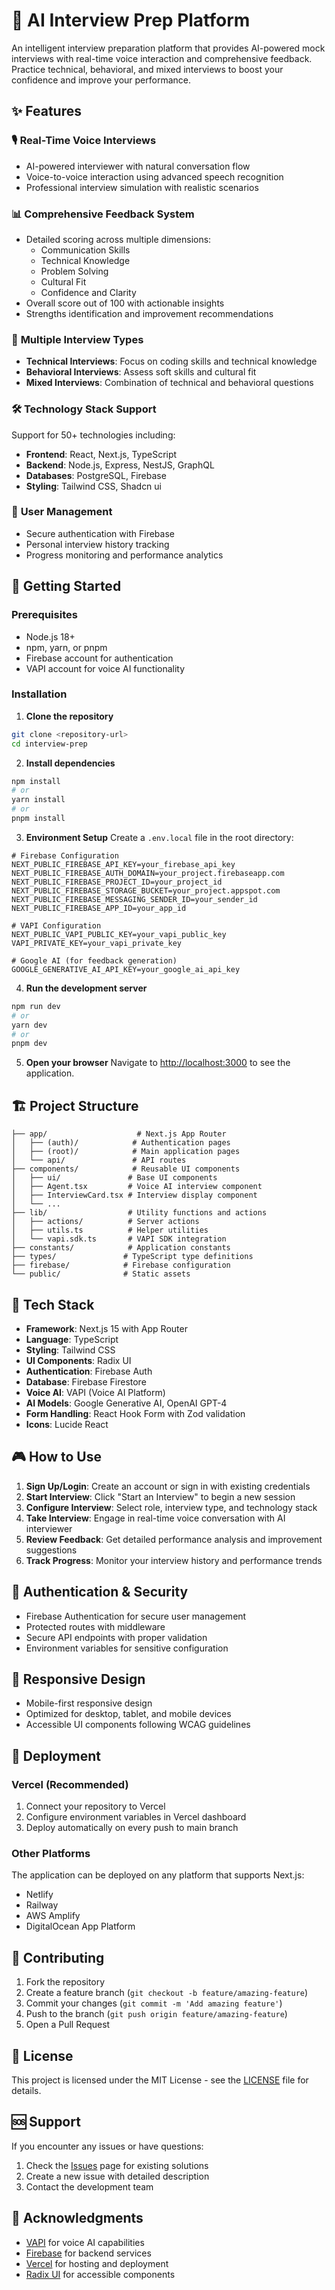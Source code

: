 # 🎯 AI Interview Prep Platform

An intelligent interview preparation platform that provides AI-powered mock interviews with real-time voice interaction and comprehensive feedback. Practice technical, behavioral, and mixed interviews to boost your confidence and improve your performance.

## ✨ Features

### 🎙️ **Real-Time Voice Interviews**

- AI-powered interviewer with natural conversation flow
- Voice-to-voice interaction using advanced speech recognition
- Professional interview simulation with realistic scenarios

### 📊 **Comprehensive Feedback System**

- Detailed scoring across multiple dimensions:
  - Communication Skills
  - Technical Knowledge
  - Problem Solving
  - Cultural Fit
  - Confidence and Clarity
- Overall score out of 100 with actionable insights
- Strengths identification and improvement recommendations

### 🎯 **Multiple Interview Types**

- **Technical Interviews**: Focus on coding skills and technical knowledge
- **Behavioral Interviews**: Assess soft skills and cultural fit
- **Mixed Interviews**: Combination of technical and behavioral questions

### 🛠️ **Technology Stack Support**

Support for 50+ technologies including:

- **Frontend**: React, Next.js, TypeScript
- **Backend**: Node.js, Express, NestJS, GraphQL
- **Databases**: PostgreSQL, Firebase
- **Styling**: Tailwind CSS, Shadcn ui

### 👤 **User Management**

- Secure authentication with Firebase
- Personal interview history tracking
- Progress monitoring and performance analytics

## 🚀 Getting Started

### Prerequisites

- Node.js 18+
- npm, yarn, or pnpm
- Firebase account for authentication
- VAPI account for voice AI functionality

### Installation

1. **Clone the repository**

```bash
git clone <repository-url>
cd interview-prep
```

2. **Install dependencies**

```bash
npm install
# or
yarn install
# or
pnpm install
```

3. **Environment Setup**
   Create a `.env.local` file in the root directory:

```env
# Firebase Configuration
NEXT_PUBLIC_FIREBASE_API_KEY=your_firebase_api_key
NEXT_PUBLIC_FIREBASE_AUTH_DOMAIN=your_project.firebaseapp.com
NEXT_PUBLIC_FIREBASE_PROJECT_ID=your_project_id
NEXT_PUBLIC_FIREBASE_STORAGE_BUCKET=your_project.appspot.com
NEXT_PUBLIC_FIREBASE_MESSAGING_SENDER_ID=your_sender_id
NEXT_PUBLIC_FIREBASE_APP_ID=your_app_id

# VAPI Configuration
NEXT_PUBLIC_VAPI_PUBLIC_KEY=your_vapi_public_key
VAPI_PRIVATE_KEY=your_vapi_private_key

# Google AI (for feedback generation)
GOOGLE_GENERATIVE_AI_API_KEY=your_google_ai_api_key
```

4. **Run the development server**

```bash
npm run dev
# or
yarn dev
# or
pnpm dev
```

5. **Open your browser**
   Navigate to [http://localhost:3000](http://localhost:3000) to see the application.

## 🏗️ Project Structure

```
├── app/                    # Next.js App Router
│   ├── (auth)/            # Authentication pages
│   ├── (root)/            # Main application pages
│   └── api/               # API routes
├── components/            # Reusable UI components
│   ├── ui/               # Base UI components
│   ├── Agent.tsx         # Voice AI interview component
│   ├── InterviewCard.tsx # Interview display component
│   └── ...
├── lib/                  # Utility functions and actions
│   ├── actions/          # Server actions
│   ├── utils.ts          # Helper utilities
│   └── vapi.sdk.ts       # VAPI SDK integration
├── constants/            # Application constants
├── types/               # TypeScript type definitions
├── firebase/            # Firebase configuration
└── public/              # Static assets
```

## 🔧 Tech Stack

- **Framework**: Next.js 15 with App Router
- **Language**: TypeScript
- **Styling**: Tailwind CSS
- **UI Components**: Radix UI
- **Authentication**: Firebase Auth
- **Database**: Firebase Firestore
- **Voice AI**: VAPI (Voice AI Platform)
- **AI Models**: Google Generative AI, OpenAI GPT-4
- **Form Handling**: React Hook Form with Zod validation
- **Icons**: Lucide React

## 🎮 How to Use

1. **Sign Up/Login**: Create an account or sign in with existing credentials
2. **Start Interview**: Click "Start an Interview" to begin a new session
3. **Configure Interview**: Select role, interview type, and technology stack
4. **Take Interview**: Engage in real-time voice conversation with AI interviewer
5. **Review Feedback**: Get detailed performance analysis and improvement suggestions
6. **Track Progress**: Monitor your interview history and performance trends

## 🔐 Authentication & Security

- Firebase Authentication for secure user management
- Protected routes with middleware
- Secure API endpoints with proper validation
- Environment variables for sensitive configuration

## 📱 Responsive Design

- Mobile-first responsive design
- Optimized for desktop, tablet, and mobile devices
- Accessible UI components following WCAG guidelines

## 🚀 Deployment

### Vercel (Recommended)

1. Connect your repository to Vercel
2. Configure environment variables in Vercel dashboard
3. Deploy automatically on every push to main branch

### Other Platforms

The application can be deployed on any platform that supports Next.js:

- Netlify
- Railway
- AWS Amplify
- DigitalOcean App Platform

## 🤝 Contributing

1. Fork the repository
2. Create a feature branch (`git checkout -b feature/amazing-feature`)
3. Commit your changes (`git commit -m 'Add amazing feature'`)
4. Push to the branch (`git push origin feature/amazing-feature`)
5. Open a Pull Request

## 📄 License

This project is licensed under the MIT License - see the [LICENSE](LICENSE) file for details.

## 🆘 Support

If you encounter any issues or have questions:

1. Check the [Issues](../../issues) page for existing solutions
2. Create a new issue with detailed description
3. Contact the development team

## 🙏 Acknowledgments

- [VAPI](https://vapi.ai) for voice AI capabilities
- [Firebase](https://firebase.google.com) for backend services
- [Vercel](https://vercel.com) for hosting and deployment
- [Radix UI](https://radix-ui.com) for accessible components
